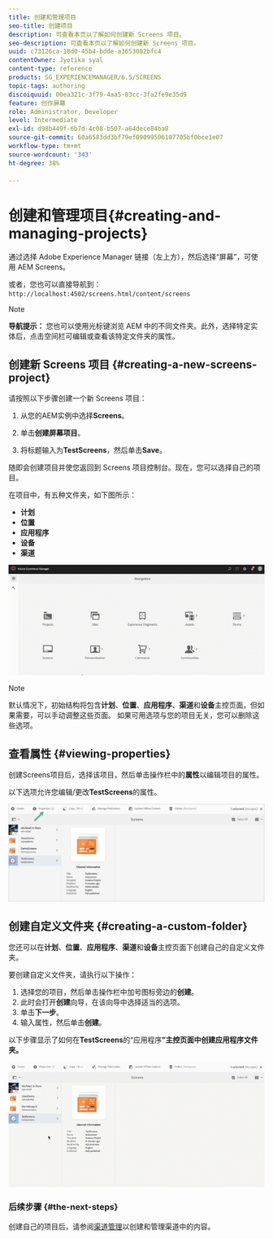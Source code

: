 ```yaml
---
title: 创建和管理项目
seo-title: 创建项目
description: 可查看本页以了解如何创建新 Screens 项目。
seo-description: 可查看本页以了解如何创建新 Screens 项目。
uuid: c73126ca-18d0-45b4-bdde-a3653082bfc4
contentOwner: Jyotika syal
content-type: reference
products: SG_EXPERIENCEMANAGER/6.5/SCREENS
topic-tags: authoring
discoiquuid: 00ea321c-3f79-4aa5-83cc-3fa2fe9e35d9
feature: 创作屏幕
role: Administrator, Developer
level: Intermediate
exl-id: d98b449f-6b7d-4c08-b507-a64dece84ba8
source-git-commit: 60a6583dd3bf79ef09099506107705bf0bce1e07
workflow-type: tm+mt
source-wordcount: '343'
ht-degree: 38%

---
```


# 创建和管理项目{#creating-and-managing-projects}

通过选择 Adobe Experience Manager 链接（左上方），然后选择“屏幕”，可使用 AEM Screens。

或者，您也可以直接导航到：`http://localhost:4502/screens.html/content/screens`


>[!NOTE]
>**导航提示：**
>您也可以使用光标键浏览 AEM 中的不同文件夹。此外，选择特定实体后，点击空间栏可编辑或查看该特定文件夹的属性。

## 创建新 Screens 项目 {#creating-a-new-screens-project}

请按照以下步骤创建一个新 Screens 项目：

1. 从您的AEM实例中选择&#x200B;**Screens**。

1. 单击&#x200B;**创建屏幕项目**。

1. 将标题输入为&#x200B;**TestScreens**，然后单击&#x200B;**Save**。

随即会创建项目并使您返回到 Screens 项目控制台。现在，您可以选择自己的项目。

在项目中，有五种文件夹，如下图所示：

* **计划**
* **位置**
* **应用程序**
* **设备**
* **渠道**

![player1](assets/create-project.gif)

>[!NOTE]
>
>默认情况下，初始结构将包含&#x200B;**计划**、**位置**、**应用程序**、**渠道**&#x200B;和&#x200B;**设备**&#x200B;主控页面，但如果需要，可以手动调整这些页面。 如果可用选项与您的项目无关，您可以删除这些选项。


## 查看属性 {#viewing-properties}

创建Screens项目后，选择该项目，然后单击操作栏中的&#x200B;**属性**&#x200B;以编辑项目的属性。

以下选项允许您编辑/更改&#x200B;**TestScreens**&#x200B;的属性。

![图像](assets/create-project2.png)


## 创建自定义文件夹 {#creating-a-custom-folder}

您还可以在&#x200B;**计划**、**位置**、**应用程序**、**渠道**&#x200B;和&#x200B;**设备**&#x200B;主控页面下创建自己的自定义文件夹。

要创建自定义文件夹，请执行以下操作：

1. 选择您的项目，然后单击操作栏中加号图标旁边的&#x200B;**创建**。
1. 此时会打开&#x200B;**创建**&#x200B;向导，在该向导中选择适当的选项。
1. 单击&#x200B;**下一步**。
1. 输入属性，然后单击&#x200B;**创建**。

以下步骤显示了如何在&#x200B;**TestScreens**&#x200B;的“应用程序&#x200B;**”主控页面中创建应用程序文件夹。**

![player2-1](assets/create-project3.gif)

### 后续步骤 {#the-next-steps}

创建自己的项目后，请参阅[渠道管理](managing-channels.md)以创建和管理渠道中的内容。
